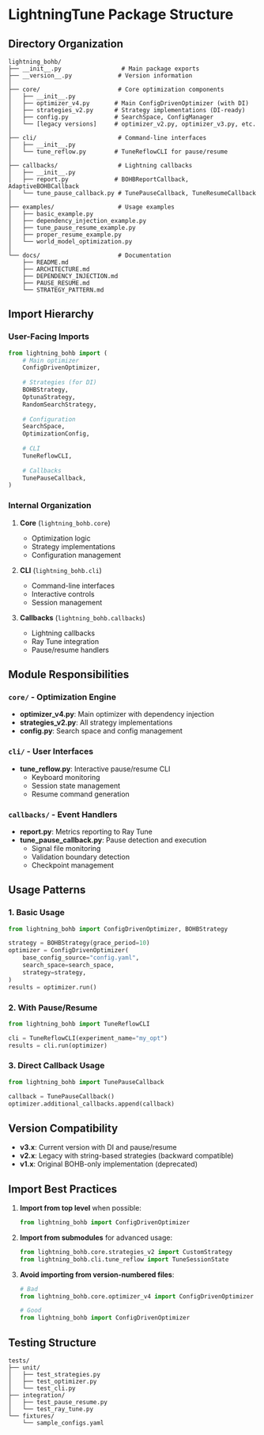 # LightningTune Package Structure

## Directory Organization

```
lightning_bohb/
├── __init__.py                 # Main package exports
├── __version__.py             # Version information
│
├── core/                      # Core optimization components
│   ├── __init__.py
│   ├── optimizer_v4.py       # Main ConfigDrivenOptimizer (with DI)
│   ├── strategies_v2.py      # Strategy implementations (DI-ready)
│   ├── config.py             # SearchSpace, ConfigManager
│   └── [legacy versions]     # optimizer_v2.py, optimizer_v3.py, etc.
│
├── cli/                       # Command-line interfaces
│   ├── __init__.py
│   └── tune_reflow.py        # TuneReflowCLI for pause/resume
│
├── callbacks/                 # Lightning callbacks
│   ├── __init__.py
│   ├── report.py             # BOHBReportCallback, AdaptiveBOHBCallback
│   └── tune_pause_callback.py # TunePauseCallback, TuneResumeCallback
│
├── examples/                  # Usage examples
│   ├── basic_example.py
│   ├── dependency_injection_example.py
│   ├── tune_pause_resume_example.py
│   ├── proper_resume_example.py
│   └── world_model_optimization.py
│
└── docs/                      # Documentation
    ├── README.md
    ├── ARCHITECTURE.md
    ├── DEPENDENCY_INJECTION.md
    ├── PAUSE_RESUME.md
    └── STRATEGY_PATTERN.md
```

## Import Hierarchy

### User-Facing Imports

```python
from lightning_bohb import (
    # Main optimizer
    ConfigDrivenOptimizer,
    
    # Strategies (for DI)
    BOHBStrategy,
    OptunaStrategy,
    RandomSearchStrategy,
    
    # Configuration
    SearchSpace,
    OptimizationConfig,
    
    # CLI
    TuneReflowCLI,
    
    # Callbacks
    TunePauseCallback,
)
```

### Internal Organization

1. **Core** (`lightning_bohb.core`)
   - Optimization logic
   - Strategy implementations
   - Configuration management

2. **CLI** (`lightning_bohb.cli`)
   - Command-line interfaces
   - Interactive controls
   - Session management

3. **Callbacks** (`lightning_bohb.callbacks`)
   - Lightning callbacks
   - Ray Tune integration
   - Pause/resume handlers

## Module Responsibilities

### `core/` - Optimization Engine
- **optimizer_v4.py**: Main optimizer with dependency injection
- **strategies_v2.py**: All strategy implementations
- **config.py**: Search space and config management

### `cli/` - User Interfaces
- **tune_reflow.py**: Interactive pause/resume CLI
  - Keyboard monitoring
  - Session state management
  - Resume command generation

### `callbacks/` - Event Handlers
- **report.py**: Metrics reporting to Ray Tune
- **tune_pause_callback.py**: Pause detection and execution
  - Signal file monitoring
  - Validation boundary detection
  - Checkpoint management

## Usage Patterns

### 1. Basic Usage
```python
from lightning_bohb import ConfigDrivenOptimizer, BOHBStrategy

strategy = BOHBStrategy(grace_period=10)
optimizer = ConfigDrivenOptimizer(
    base_config_source="config.yaml",
    search_space=search_space,
    strategy=strategy,
)
results = optimizer.run()
```

### 2. With Pause/Resume
```python
from lightning_bohb import TuneReflowCLI

cli = TuneReflowCLI(experiment_name="my_opt")
results = cli.run(optimizer)
```

### 3. Direct Callback Usage
```python
from lightning_bohb import TunePauseCallback

callback = TunePauseCallback()
optimizer.additional_callbacks.append(callback)
```

## Version Compatibility

- **v3.x**: Current version with DI and pause/resume
- **v2.x**: Legacy with string-based strategies (backward compatible)
- **v1.x**: Original BOHB-only implementation (deprecated)

## Import Best Practices

1. **Import from top level** when possible:
   ```python
   from lightning_bohb import ConfigDrivenOptimizer
   ```

2. **Import from submodules** for advanced usage:
   ```python
   from lightning_bohb.core.strategies_v2 import CustomStrategy
   from lightning_bohb.cli.tune_reflow import TuneSessionState
   ```

3. **Avoid importing from version-numbered files**:
   ```python
   # Bad
   from lightning_bohb.core.optimizer_v4 import ConfigDrivenOptimizer
   
   # Good
   from lightning_bohb import ConfigDrivenOptimizer
   ```

## Testing Structure

```
tests/
├── unit/
│   ├── test_strategies.py
│   ├── test_optimizer.py
│   └── test_cli.py
├── integration/
│   ├── test_pause_resume.py
│   └── test_ray_tune.py
└── fixtures/
    └── sample_configs.yaml
```